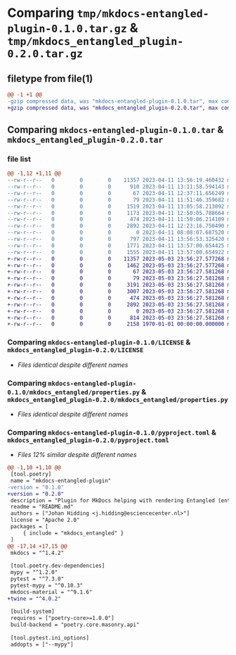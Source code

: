 # Comparing `tmp/mkdocs-entangled-plugin-0.1.0.tar.gz` & `tmp/mkdocs_entangled_plugin-0.2.0.tar.gz`

## filetype from file(1)

```diff
@@ -1 +1 @@
-gzip compressed data, was "mkdocs-entangled-plugin-0.1.0.tar", max compression
+gzip compressed data, was "mkdocs_entangled_plugin-0.2.0.tar", max compression
```

## Comparing `mkdocs-entangled-plugin-0.1.0.tar` & `mkdocs_entangled_plugin-0.2.0.tar`

### file list

```diff
@@ -1,12 +1,11 @@
--rw-r--r--   0        0        0    11357 2023-04-11 13:56:19.460432 mkdocs-entangled-plugin-0.1.0/LICENSE
--rw-r--r--   0        0        0      910 2023-04-11 13:11:58.594143 mkdocs-entangled-plugin-0.1.0/README.md
--rw-r--r--   0        0        0       67 2023-04-11 12:37:11.656249 mkdocs-entangled-plugin-0.1.0/mkdocs_entangled/__init__.py
--rw-r--r--   0        0        0       79 2023-04-11 11:51:46.359682 mkdocs-entangled-plugin-0.1.0/mkdocs_entangled/config.py
--rw-r--r--   0        0        0     1519 2023-04-11 13:05:58.213092 mkdocs-entangled-plugin-0.1.0/mkdocs_entangled/mawk.py
--rw-r--r--   0        0        0     1173 2023-04-11 12:50:05.788664 mkdocs-entangled-plugin-0.1.0/mkdocs_entangled/on_page_markdown.py
--rw-r--r--   0        0        0      474 2023-04-11 11:50:06.214109 mkdocs-entangled-plugin-0.1.0/mkdocs_entangled/plugin.py
--rw-r--r--   0        0        0     2892 2023-04-11 12:23:16.750490 mkdocs-entangled-plugin-0.1.0/mkdocs_entangled/properties.py
--rw-r--r--   0        0        0        0 2023-04-11 08:08:07.687520 mkdocs-entangled-plugin-0.1.0/mkdocs_entangled/py.typed
--rw-r--r--   0        0        0      797 2023-04-11 13:56:53.325420 mkdocs-entangled-plugin-0.1.0/pyproject.toml
--rw-r--r--   0        0        0     1771 2023-04-11 13:57:00.654425 mkdocs-entangled-plugin-0.1.0/setup.py
--rw-r--r--   0        0        0     1555 2023-04-11 13:57:00.654922 mkdocs-entangled-plugin-0.1.0/PKG-INFO
+-rw-r--r--   0        0        0    11357 2023-05-03 23:56:27.577268 mkdocs_entangled_plugin-0.2.0/LICENSE
+-rw-r--r--   0        0        0     1462 2023-05-03 23:56:27.577268 mkdocs_entangled_plugin-0.2.0/README.md
+-rw-r--r--   0        0        0       67 2023-05-03 23:56:27.581268 mkdocs_entangled_plugin-0.2.0/mkdocs_entangled/__init__.py
+-rw-r--r--   0        0        0       79 2023-05-03 23:56:27.581268 mkdocs_entangled_plugin-0.2.0/mkdocs_entangled/config.py
+-rw-r--r--   0        0        0     3191 2023-05-03 23:56:27.581268 mkdocs_entangled_plugin-0.2.0/mkdocs_entangled/mawk.py
+-rw-r--r--   0        0        0     3007 2023-05-03 23:56:27.581268 mkdocs_entangled_plugin-0.2.0/mkdocs_entangled/on_page_markdown.py
+-rw-r--r--   0        0        0      474 2023-05-03 23:56:27.581268 mkdocs_entangled_plugin-0.2.0/mkdocs_entangled/plugin.py
+-rw-r--r--   0        0        0     2892 2023-05-03 23:56:27.581268 mkdocs_entangled_plugin-0.2.0/mkdocs_entangled/properties.py
+-rw-r--r--   0        0        0        0 2023-05-03 23:56:27.581268 mkdocs_entangled_plugin-0.2.0/mkdocs_entangled/py.typed
+-rw-r--r--   0        0        0      814 2023-05-03 23:56:27.581268 mkdocs_entangled_plugin-0.2.0/pyproject.toml
+-rw-r--r--   0        0        0     2158 1970-01-01 00:00:00.000000 mkdocs_entangled_plugin-0.2.0/PKG-INFO
```

### Comparing `mkdocs-entangled-plugin-0.1.0/LICENSE` & `mkdocs_entangled_plugin-0.2.0/LICENSE`

 * *Files identical despite different names*

### Comparing `mkdocs-entangled-plugin-0.1.0/mkdocs_entangled/properties.py` & `mkdocs_entangled_plugin-0.2.0/mkdocs_entangled/properties.py`

 * *Files identical despite different names*

### Comparing `mkdocs-entangled-plugin-0.1.0/pyproject.toml` & `mkdocs_entangled_plugin-0.2.0/pyproject.toml`

 * *Files 12% similar despite different names*

```diff
@@ -1,10 +1,10 @@
 [tool.poetry]
 name = "mkdocs-entangled-plugin"
-version = "0.1.0"
+version = "0.2.0"
 description = "Plugin for MkDocs helping with rendering Entangled (entangled.github.io) projects."
 readme = "README.md"
 authors = ["Johan Hidding <j.hidding@esciencecenter.nl>"]
 license = "Apache 2.0"
 packages = [
     { include = "mkdocs_entangled" }
 ]
@@ -17,14 +17,15 @@
 mkdocs = "^1.4.2"
 
 [tool.poetry.dev-dependencies]
 mypy = "^1.2.0"
 pytest = "^7.3.0"
 pytest-mypy = "^0.10.3"
 mkdocs-material = "^9.1.6"
+twine = "^4.0.2"
 
 [build-system]
 requires = ["poetry-core>=1.0.0"]
 build-backend = "poetry.core.masonry.api"
 
 [tool.pytest.ini_options]
 addopts = ["--mypy"]
```

